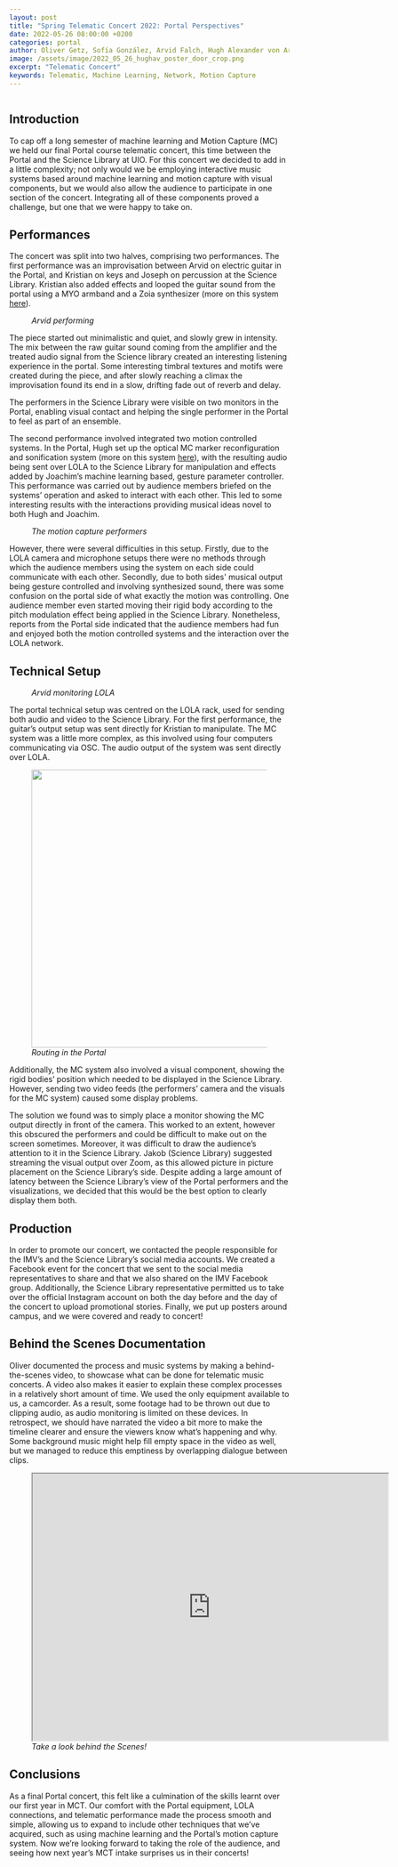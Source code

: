 ```yaml
---
layout: post
title: "Spring Telematic Concert 2022: Portal Perspectives"
date: 2022-05-26 08:00:00 +0200
categories: portal
author: Oliver Getz, Sofía González, Arvid Falch, Hugh Alexander von Arnim
image: /assets/image/2022_05_26_hughav_poster_door_crop.png
excerpt: "Telematic Concert"
keywords: Telematic, Machine Learning, Network, Motion Capture
---
```

<figure style="float: none">
   <img src="/assets/image/2022_05_26_hughav_poster_door.png" alt="" title="" width="auto" />
</figure>

## **Introduction**

To cap off a long semester of machine learning and Motion Capture (MC) we held our final Portal course telematic concert, this time between the Portal and the Science Library at UIO. For this concert we decided to add in a little complexity; not only would we be employing interactive music systems based around machine learning and motion capture with visual components, but we would also allow the audience to participate in one section of the concert. Integrating all of these components proved a challenge, but one that we were happy to take on.

## **Performances**

The concert was split into two halves, comprising two performances. The first performance was an improvisation between Arvid on electric guitar in the Portal, and Kristian on keys and Joseph on percussion at the Science Library. Kristian also added effects and looped the guitar sound from the portal using a MYO armband and a Zoia synthesizer (more on this system [here](https://mct-master.github.io/portal/2022/05/20/kriswent-extending-the-keyboard-through-motion-capture-and-modular-synthesis.html)).

<figure style="float: none">
   <img src="/assets/image/2022_05_26_hughav_arvid_guitar.png" alt="" title="" width="auto" />
   <figcaption><i>Arvid performing</i></figcaption>
</figure>

The piece started out minimalistic and quiet, and slowly grew in intensity. The mix between the raw guitar sound coming from the amplifier and the treated audio signal from the Science library created an interesting listening experience in the portal. Some interesting timbral textures and motifs were created during the piece, and after slowly reaching a climax the improvisation found its end in a slow, drifting fade out of reverb and delay.

The performers in the Science Library were visible on two monitors in the Portal, enabling visual contact and helping the single performer in the Portal to feel as part of an ensemble.

The second performance involved integrated two motion controlled systems. In the Portal, Hugh set up the optical MC marker reconfiguration and sonification system (more on this system [here](https://mct-master.github.io/motion-tracking/2022/05/20/hughav-mo-cap-reconfigurations.html)), with the resulting audio being sent over LOLA to the Science Library for manipulation and effects added by Joachim’s machine learning based, gesture parameter controller. This performance was carried out by audience members briefed on the systems’ operation and asked to interact with each other. This led to some interesting results with the interactions providing musical ideas novel to both Hugh and Joachim.

<figure style="float: none">
   <img src="/assets/image/2022_05_26_hughav_mo_cap_performers.png" alt="" title="" width="auto" />
   <figcaption><i>The motion capture performers</i></figcaption>
</figure>

However, there were several difficulties in this setup. Firstly, due to the LOLA camera and microphone setups there were no methods through which the audience members using the system on each side could communicate with each other. Secondly, due to both sides' musical output being gesture controlled and involving synthesized sound, there was some confusion on the portal side of what exactly the motion was controlling. One audience member even started moving their rigid body according to the pitch modulation effect being applied in the Science Library. Nonetheless, reports from the Portal side indicated that the audience members had fun and enjoyed both the motion controlled systems and the interaction over the LOLA network.

## **Technical Setup**

<figure style="float: none">
   <img src="/assets/image/2022_05_26_hughav_arvid_tech.png" alt="" title="" width="auto" />
   <figcaption><i>Arvid monitoring LOLA</i></figcaption>
</figure>

The portal technical setup was centred on the LOLA rack, used for sending both audio and video to the Science Library. For the first performance, the guitar’s output setup was sent directly for Kristian to manipulate. The MC system was a little more complex, as this involved using four computers communicating via OSC. The audio output of the system was sent directly over LOLA.

<figure style="float: none">
   <img src="/assets/image/2022_05_26_hughav_portal_concert_routing.jpg" alt="" title="" width="500" />
   <figcaption><i>Routing in the Portal</i></figcaption>
</figure>

Additionally, the MC system also involved a visual component, showing the rigid bodies’ position which needed to be displayed in the Science Library. However, sending two video feeds (the performers’ camera and the visuals for the MC system) caused some display problems.

The solution we found was to simply place a monitor showing the MC output directly in front of the camera. This worked to an extent, however this obscured the performers and could be difficult to make out on the screen sometimes. Moreover, it was difficult to draw the audience’s attention to it in the Science Library. Jakob (Science Library) suggested streaming the visual output over Zoom, as this allowed picture in picture placement on the Science Library’s side. Despite adding a large amount of latency between the Science Library’s view of the Portal performers and the visualizations, we decided that this would be the best option to clearly display them both.

## **Production**

In order to promote our concert, we contacted the people responsible for the IMV’s and the Science Library’s social media accounts. We created a Facebook event for the concert that we sent to the social media representatives to share and that we also shared on the IMV Facebook group. Additionally, the Science Library representative permitted us to take over the official Instagram account on both the day before and the day of the concert to upload promotional stories. Finally, we put up posters around campus, and we were covered and ready to concert!

## **Behind the Scenes Documentation**

Oliver documented the process and music systems by making a behind-the-scenes video, to showcase what can be done for telematic music concerts. A video also makes it easier to explain these complex processes in a relatively short amount of time. We used the only equipment available to us, a camcorder. As a result, some footage had to be thrown out due to clipping audio, as audio monitoring is limited on these devices. In retrospect, we should have narrated the video a bit more to make the timeline clearer and ensure the viewers know what’s happening and why. Some background music might help fill empty space in the video as well, but we managed to reduce this emptiness by overlapping dialogue between clips.

<figure style="float: none">
  <iframe src="https://drive.google.com/file/d/1pN88gwBn3dm7KsohlEY_YTiYk8Se3yrK/preview" width="640" height="480" allow="autoplay"></iframe>
  <figcaption><i>Take a look behind the Scenes!</i></figcaption>
</figure>


## **Conclusions**

As a final Portal concert, this felt like a culmination of the skills learnt over our first year in MCT. Our comfort with the Portal equipment, LOLA connections, and telematic performance made the process smooth and simple, allowing us to expand to include other techniques that we’ve acquired, such as using machine learning and the Portal’s motion capture system. Now we’re looking forward to taking the role of the audience, and seeing how next year’s MCT intake surprises us in their concerts!
